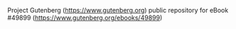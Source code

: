 Project Gutenberg (https://www.gutenberg.org) public repository for eBook #49899 (https://www.gutenberg.org/ebooks/49899)
